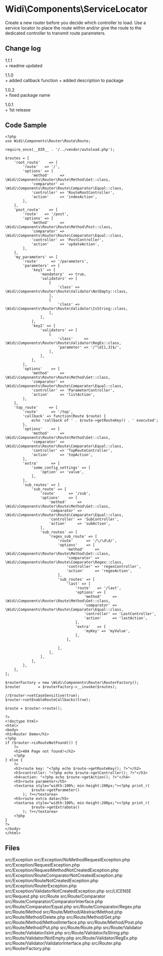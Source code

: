 # Widi\Components\ServiceLocator
Create a new router before you decide which controller to load. Use a 
service locator to place the route within and/or give the route to the 
dedicated controller to transmit route parameters.

## Change log

1.1.1   
        + readme updated

1.1.0   
        + added callback function
        + added description to package

1.0.2   
        + fixed package name
        
1.0.1   
        + 1st release

## Code Sample
```
<?php
use Widi\Components\Router\Route\Route;

require_once(__DIR__ . '/../vendor/autoload.php');

$routes = [
    'root_route'    => [
        'route'   => '/',
        'options' => [
            'method'     => \Widi\Components\Router\Route\Method\Get::class,
            'comparator' => \Widi\Components\Router\Route\Comparator\Equal::class,
            'controller' => 'RouteRootController',
            'action'     => 'indexAction',
        ],
    ],
    'post_route'    => [
        'route'   => '/post',
        'options' => [
            'method'     => \Widi\Components\Router\Route\Method\Post::class,
            'comparator' => \Widi\Components\Router\Route\Comparator\Equal::class,
            'controller' => 'PostController',
            'action'     => 'updateAction',
        ],
    ],
    'my_parameters' => [
        'route'      => '/parameters',
        'parameters' => [
            'key1' => [
                'mandatory'  => true,
                'validators' => [
                    [
                        'class' => \Widi\Components\Router\Route\Validator\NotEmpty::class,
                    ],
                    [
                        'class' => \Widi\Components\Router\Route\Validator\IsString::class,
                    ],
                ],
            ],
            'key2' => [
                'validators' => [
                    [
                        'class'     => \Widi\Components\Router\Route\Validator\RegEx::class,
                        'parameter' => '/^\d{1,3}$/',
                    ],
                ],
            ],
        ],
        'options'    => [
            'method'     => \Widi\Components\Router\Route\Method\Get::class,
            'comparator' => \Widi\Components\Router\Route\Comparator\Equal::class,
            'controller' => 'ParameterController',
            'action'     => 'listAction',
        ],
    ],
    'top_route'     => [
        'route'      => '/top',
        'callback' => function(Route $route) {
            echo 'callback of ' . $route->getRouteKey() . ' executed';
        },
        'options'    => [
            'method'     => \Widi\Components\Router\Route\Method\Get::class,
            'comparator' => \Widi\Components\Router\Route\Comparator\Equal::class,
            'controller' => 'TopRouteController',
            'action'     => 'topAction',
        ],
        'extra'      => [
            'some_config_settings' => [
                'option' => 'value',
            ],
        ],
        'sub_routes' => [
            'sub_route' => [
                'route'      => '/sub',
                'options'    => [
                    'method'     => \Widi\Components\Router\Route\Method\Get::class,
                    'comparator' => \Widi\Components\Router\Route\Comparator\Equal::class,
                    'controller' => 'SubController',
                    'action'     => 'subAction',
                ],
                'sub_routes' => [
                    'regex_sub_route' => [
                        'route'      => '/\/\d\d/',
                        'options'    => [
                            'method'     => \Widi\Components\Router\Route\Method\Get::class,
                            'comparator' => \Widi\Components\Router\Route\Comparator\Regex::class,
                            'controller' => 'regexController',
                            'action'     => 'regexAction',
                        ],
                        'sub_routes' => [
                            'last' => [
                                'route'   => '/last',
                                'options' => [
                                    'method'     => \Widi\Components\Router\Route\Method\Get::class,
                                    'comparator' => \Widi\Components\Router\Route\Comparator\Equal::class,
                                    'controller' => 'LastController',
                                    'action'     => 'lastAction',
                                ],
                                'extra'   => [
                                    'myKey' => 'myValue',
                                ],
                            ],

                        ],
                    ],
                ],
            ],
        ],
    ],
];

$routerFactory = new \Widi\Components\Router\RouterFactory();
$router        = $routerFactory->__invoke($routes);

//$router->setCaseSensitive(true);
$router->setEnableRouteCallbacks(true);

$route = $router->route();

?>
<!doctype html>
<html>
<body>
<h1>Router Demo</h1>
<?php
if ($router->isRouteNotFound()) {
    ?>
    <h2>404 Page not found!</h2>
    <?php
} else {
    ?>
    <h2>route key: "<?php echo $route->getRouteKey(); ?>"</h2>
    <h3>controller: "<?php echo $route->getController(); ?>"</h3>
    <h4>action: "<?php echo $route->getAction(); ?>"</h4>
    <h5>route parameter</h5>
    <textarea style="width:100%; min-height:200px;"><?php print_r(
            $route->getParameter()
        ); ?></textarea>
    <h5>route extra data</h5>
    <textarea style="width:100%; min-height:200px;"><?php print_r(
            $route->getExtraData()
        ); ?></textarea>
    <?php
}
?>
</body>
</html>
```

## Files
src/Exception
src/Exception/NoMethodRequestException.php
src/Exception/RequestException.php
src/Exception/RequestMethodNotCreatedException.php
src/Exception/RouteComparatorNotCreatedException.php
src/Exception/RouteNotCreatedException.php
src/Exception/RouterException.php
src/Exception/ValidatorNotCreatedException.php
src/LICENSE
src/Request.php
src/Route
src/Route/Comparator
src/Route/Comparator/ComparatorInterface.php
src/Route/Comparator/Equal.php
src/Route/Comparator/Regex.php
src/Route/Method
src/Route/Method/AbstractMethod.php
src/Route/Method/Delete.php
src/Route/Method/Get.php
src/Route/Method/MethodInterface.php
src/Route/Method/Post.php
src/Route/Method/Put.php
src/Route/Route.php
src/Route/Validator
src/Route/Validator/IsInt.php
src/Route/Validator/IsString.php
src/Route/Validator/NotEmpty.php
src/Route/Validator/RegEx.php
src/Route/Validator/ValidatorInterface.php
src/Router.php
src/RouterFactory.php
